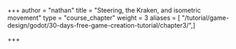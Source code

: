 +++
author = "nathan"
title = "Steering, the Kraken, and isometric movement"
type = "course_chapter"
weight = 3
aliases = [ "/tutorial/game-design/godot/30-days-free-game-creation-tutorial/chapter3/",]

+++
